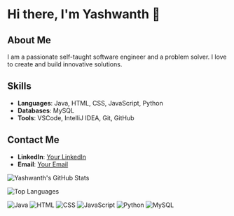 # Hi there, I'm Yashwanth 👋

## About Me
I am a passionate self-taught software engineer and a problem solver. I love to create and build innovative solutions.

## Skills
- **Languages**: Java, HTML, CSS, JavaScript, Python
- **Databases**: MySQL
- **Tools**:  VSCode, IntelliJ IDEA, Git, GitHub


## Contact Me
- **LinkedIn**: [Your LinkedIn](link-to-linkedin)
- **Email**: [Your Email](mailto:youremail@example.com)

![Yashwanth's GitHub Stats](https://github-readme-stats.vercel.app/api?username=yourusername&show_icons=true&theme=radical)

![Top Languages](https://github-readme-stats.vercel.app/api/top-langs/?username=yourusername&layout=compact&theme=radical)


![Java](https://img.shields.io/badge/Java-ED8B00?style=for-the-badge&logo=java&logoColor=white)
![HTML](https://img.shields.io/badge/HTML5-E34F26?style=for-the-badge&logo=html5&logoColor=white)
![CSS](https://img.shields.io/badge/CSS3-1572B6?style=for-the-badge&logo=css3&logoColor=white)
![JavaScript](https://img.shields.io/badge/JavaScript-F7DF1E?style=for-the-badge&logo=javascript&logoColor=black)
![Python](https://img.shields.io/badge/Python-3776AB?style=for-the-badge&logo=python&logoColor=white)
![MySQL](https://img.shields.io/badge/MySQL-4479A1?style=for-the-badge&logo=mysql&logoColor=white)





